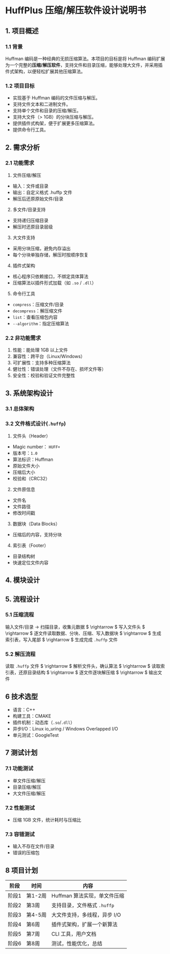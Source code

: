 # HuffPlus 压缩/解压软件设计说明书

## 1. 项目概述

### 1.1 背景

Huffman 编码是一种经典的无损压缩算法。本项目的目标是将 Huffman 编码扩展为一个完整的**压缩/解压软件**，支持文件和目录压缩，能够处理大文件，并采用插件式架构，以便轻松扩展其他压缩算法。

### 1.2 项目目标

* 实现基于 Huffman 编码的文件压缩与解压。
* 支持文件文本和二进制文件。
* 支持单个文件和目录的压缩/解压。
* 支持大文件（> 1GB）的分块压缩与解压。
* 提供插件式构架，便于扩展更多压缩算法。
* 提供命令行工具。


## 2. 需求分析

### 2.1 功能需求

1. 文件压缩/解压

* 输入：文件或目录
* 输出：自定义格式 .huffp 文件
* 解压后还原原始文件/目录

2. 多文件/目录支持

* 支持递归压缩目录
* 解压时还原目录层级

3. 大文件支持
   
* 采用分块压缩，避免内存溢出
* 每个分块单独存储，解压时按顺序恢复

4. 插件式架构

* 核心程序只依赖接口，不绑定具体算法
* 压缩算法以插件形式加载（如 `.so` / `.dll`）

5. 命令行工具

* `compress`：压缩文件/目录
* `decompress`：解压缩文件
* `list`：查看压缩包内容
* `--algorithm`：指定压缩算法
   
### 2.2 非功能需求

1. 性能：能处理 1GB 以上文件
2. 兼容性：跨平台（Linux/Windows）
3. 可扩展性：支持多种压缩算法
4. 健壮性：错误处理（文件不存在、损坏文件等）
5. 安全性：校验和验证文件完整性
   
## 3. 系统架构设计

### 3.1 总体架构

### 3.2 文件格式设计(`.huffp`)

1. 文件头（Header）
* Magic number： `HUFF+`
* 版本号：`1.0`
* 算法标识：Huffman
* 原始文件大小
* 压缩后大小
* 校验和（CRC32）
2. 文件原信息
* 文件名
* 文件路径
* 修改时间戳
3. 数据块（Data Blocks）
* 压缩后的内容，支持分块
4. 索引表（Footer）
* 目录结构树
* 快速定位文件内容

## 4. 模块设计

## 5. 流程设计

### 5.1 压缩流程

输入文件/目录 $\rightarrow$ 扫描目录，收集元数据 $ \rightarrow $ 写入文件头 $ \rightarrow $ 逐文件读取数据、分块、压缩、写入数据块 $ \rightarrow $ 生成索引表，写入尾部 $ \rightarrow $ 生成完成 `.huffp` 文件

### 5.2 解压流程

读取 `.huffp` 文件 $ \rightarrow $ 解析文件头，确认算法 $ \rightarrow $ 读取索引表，还原目录结构 $ \rightarrow $ 逐文件逐块解压缩 $ \rightarrow $ 输出文件

## 6 技术选型

* 语言：C++
* 构建工具：CMAKE
* 插件机制：动态库（`.so`/`.dll`）
* 异步I/O：Linux io_uring / Windows Overlapped I/O
* 单元测试：GoogleTest

## 7 测试计划

### 7.1 功能测试

* 单文件压缩/解压
* 目录压缩/解压
* 大文件压缩/解压

### 7.2 性能测试

* 压缩 1GB 文件，统计耗时与压缩比

### 7.3 容错测试

* 输入不存在文件/目录
* 错误的压缩包

## 8 项目计划

| 阶段  | 时间    | 内容                 |
| --- | ----- | ------------------ |
| 阶段1 | 第1-2周 | Huffman 算法实现，单文件压缩 |
| 阶段2 | 第3周   | 支持目录，文件格式 `.huffp` |
| 阶段3 | 第4-5周 | 大文件支持，多线程，异步 I/O   |
| 阶段4 | 第6周   | 插件式架构，扩展一个新算法      |
| 阶段5 | 第7周   | CLI 工具，用户文档        |
| 阶段6 | 第8周   | 测试，性能优化，总结         |
